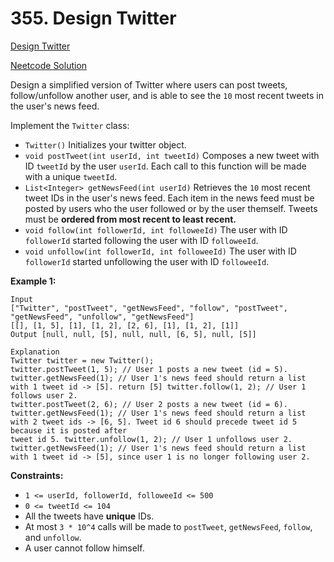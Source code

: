 # 355. Design Twitter

[Design Twitter](https://leetcode.com/problems/design-twitter/description/)

[Neetcode Solution](https://www.youtube.com/watch?v=pNichitDD2E&pp=ygUXbGVldGNvZGUgRGVzaWduIFR3aXR0ZXI%3D)

Design a simplified version of Twitter where users can post tweets,
follow/unfollow another user, and is able to see the `10` most recent tweets in
the user's news feed.

Implement the `Twitter` class:

- `Twitter()` Initializes your twitter object.
- `void postTweet(int userId, int tweetId)` Composes a new tweet with ID
  `tweetId` by the user `userId`. Each call to this function will be made with a
  unique `tweetId`.
- `List<Integer> getNewsFeed(int userId)` Retrieves the `10` most recent tweet
  IDs in the user's news feed. Each item in the news feed must be posted by
  users who the user followed or by the user themself. Tweets must be <b>ordered
  from most recent to least recent.</b>
- `void follow(int followerId, int followeeId)` The user with ID `followerId`
  started following the user with ID `followeeId`.
- `void unfollow(int followerId, int followeeId)` The user with ID `followerId`
  started unfollowing the user with ID `followeeId`.

**Example 1:**

```
Input
["Twitter", "postTweet", "getNewsFeed", "follow", "postTweet",
"getNewsFeed", "unfollow", "getNewsFeed"]
[[], [1, 5], [1], [1, 2], [2, 6], [1], [1, 2], [1]]
Output [null, null, [5], null, null, [6, 5], null, [5]]

Explanation
Twitter twitter = new Twitter();
twitter.postTweet(1, 5); // User 1 posts a new tweet (id = 5).
twitter.getNewsFeed(1); // User 1's news feed should return a list with 1 tweet id -> [5]. return [5] twitter.follow(1, 2); // User 1 follows user 2.
twitter.postTweet(2, 6); // User 2 posts a new tweet (id = 6).
twitter.getNewsFeed(1); // User 1's news feed should return a list with 2 tweet ids -> [6, 5]. Tweet id 6 should precede tweet id 5 because it is posted after
tweet id 5. twitter.unfollow(1, 2); // User 1 unfollows user 2.
twitter.getNewsFeed(1); // User 1's news feed should return a list with 1 tweet id -> [5], since user 1 is no longer following user 2.
```

**Constraints:**

- `1 <= userId, followerId, followeeId <= 500`
- `0 <= tweetId <= 104`
- All the tweets have <b>unique</b> IDs.
- At most `3 * 10^4` calls will be made to `postTweet`, `getNewsFeed`, `follow`,
  and `unfollow`.
- A user cannot follow himself.
